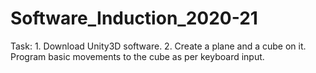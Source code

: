 # Software_Induction_2020-21
Task: 1. Download Unity3D software. 2. Create a plane and a cube on it. Program basic movements to the cube as per keyboard input.
